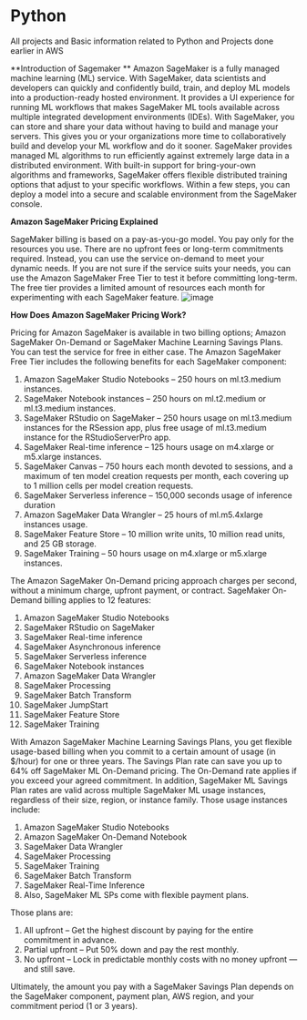 # Python
All projects and Basic information related to Python and Projects done earlier in AWS

**Introduction of Sagemaker **
Amazon SageMaker is a fully managed machine learning (ML) service. With SageMaker, data scientists and developers can quickly and confidently build, train, and deploy ML models into a production-ready hosted environment. It provides a UI experience for running ML workflows that makes SageMaker ML tools available across multiple integrated development environments (IDEs). 
With SageMaker, you can store and share your data without having to build and manage your servers. This gives you or your organizations more time to collaboratively build and develop your ML workflow and do it sooner. SageMaker provides managed ML algorithms to run efficiently against extremely large data in a distributed environment. With built-in support for bring-your-own algorithms and frameworks, SageMaker offers flexible distributed training options that adjust to your specific workflows. Within a few steps, you can deploy a model into a secure and scalable environment from the SageMaker console.

**Amazon SageMaker Pricing Explained**

SageMaker billing is based on a pay-as-you-go model. You pay only for the resources you use. There are no upfront fees or long-term commitments required. Instead, you can use the service on-demand to meet your dynamic needs. If you are not sure if the service suits your needs, you can use the Amazon SageMaker Free Tier to test it before committing long-term. The free tier provides a limited amount of resources each month for experimenting with each SageMaker feature.
![image](https://github.com/palashbhatnagar/Python/assets/11159633/bca5befa-1de0-44bb-9897-70fe2443a52b)

**How Does Amazon SageMaker Pricing Work?**

Pricing for Amazon SageMaker is available in two billing options; Amazon SageMaker On-Demand or SageMaker Machine Learning Savings Plans. You can test the service for free in either case. The Amazon SageMaker Free Tier includes the following benefits for each SageMaker component:

1.	Amazon SageMaker Studio Notebooks – 250 hours on ml.t3.medium instances.
2.	SageMaker Notebook instances – 250 hours on ml.t2.medium or ml.t3.medium instances.
3.	SageMaker RStudio on SageMaker – 250 hours usage on ml.t3.medium instances for the RSession app, plus free usage of ml.t3.medium instance for the RStudioServerPro app.
4.	SageMaker Real-time inference – 125 hours usage on m4.xlarge or m5.xlarge instances.
5.	SageMaker Canvas – 750 hours each month devoted to sessions, and a maximum of ten model creation requests per month, each covering up to 1 million cells per model creation requests.
6.	SageMaker Serverless inference – 150,000 seconds usage of inference duration
7.	Amazon SageMaker Data Wrangler – 25 hours of ml.m5.4xlarge instances usage.
8.	SageMaker Feature Store – 10 million write units, 10 million read units, and 25 GB storage.
9.	SageMaker Training – 50 hours usage on m4.xlarge or m5.xlarge instances.

The Amazon SageMaker On-Demand pricing approach charges per second, without a minimum charge, upfront payment, or contract. SageMaker On-Demand billing applies to 12 features:

1.	Amazon SageMaker Studio Notebooks
2.	SageMaker RStudio on SageMaker
3.	SageMaker Real-time inference
4.	SageMaker Asynchronous inference
5.	SageMaker Serverless inference
6.	SageMaker Notebook instances
7.	Amazon SageMaker Data Wrangler
8.	SageMaker Processing
9.	SageMaker Batch Transform
10.	SageMaker JumpStart
11.	SageMaker Feature Store
12.	SageMaker Training

With Amazon SageMaker Machine Learning Savings Plans, you get flexible usage-based billing when you commit to a certain amount of usage (in $/hour) for one or three years. The Savings Plan rate can save you up to 64% off SageMaker ML On-Demand pricing. The On-Demand rate applies if you exceed your agreed commitment.
In addition, SageMaker ML Savings Plan rates are valid across multiple SageMaker ML usage instances, regardless of their size, region, or instance family. Those usage instances include:

1.	Amazon SageMaker Studio Notebooks
2.	Amazon SageMaker On-Demand Notebook
3.	SageMaker Data Wrangler
4.	SageMaker Processing
5.	SageMaker Training
6.	SageMaker Batch Transform
7.	SageMaker Real-Time Inference
8.	Also, SageMaker ML SPs come with flexible payment plans. 

Those plans are:

1.	All upfront – Get the highest discount by paying for the entire commitment in advance.
2.	Partial upfront – Put 50% down and pay the rest monthly.
3.	No upfront – Lock in predictable monthly costs with no money upfront — and still save.

Ultimately, the amount you pay with a SageMaker Savings Plan depends on the SageMaker component, payment plan, AWS region, and your commitment period (1 or 3 years).

